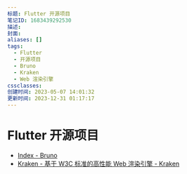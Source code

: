 ```yaml
---
标题: Flutter 开源项目
笔记ID: 1683439292530
描述: 
封面: 
aliases: []
tags:
  - Flutter
  - 开源项目
  - Bruno
  - Kraken
  - Web 渲染引擎
cssclasses: 
创建时间: 2023-05-07 14:01:32
更新时间: 2023-12-31 01:17:17
---
```


# Flutter 开源项目

- [Index - Bruno](https://bruno.ke.com/page/)
- [Kraken - 基于 W3C 标准的高性能 Web 渲染引擎 - Kraken](https://openkraken.com/)
